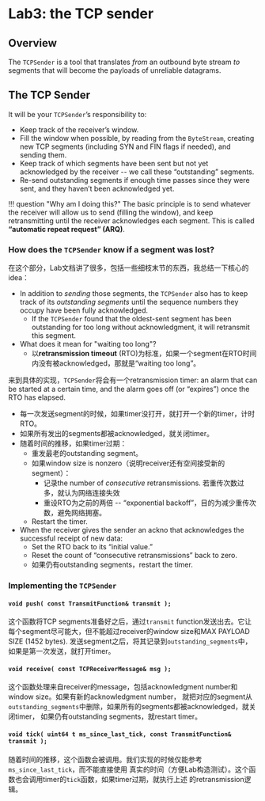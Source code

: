# Lab3: the TCP sender

## Overview

The `TCPSender` is a tool that translates *from* an outbound byte stream *to* segments that will become the payloads of unreliable datagrams.

## The TCP Sender

It will be your `TCPSender`’s responsibility to:

* Keep track of the receiver’s window.
* Fill the window when possible, by reading from the `ByteStream`, creating new TCP segments (including SYN and FIN flags if needed), and sending them.
* Keep track of which segments have been sent but not yet acknowledged by the receiver -- we call these “outstanding” segments.
* Re-send outstanding segments if enough time passes since they were sent, and they haven’t been acknowledged yet.

!!! question "Why am I doing this?"
    The basic principle is to send whatever the receiver will allow us to send (filling the window), and keep retransmitting until the receiver acknowledges each segment. This is called **“automatic repeat request” (ARQ)**.

### How does the `TCPSender` know if a segment was lost?

在这个部分，Lab文档讲了很多，包括一些细枝末节的东西，我总结一下核心的idea：

* In addition to *sending* those segments, the `TCPSender` also has to keep track of its *outstanding* *segments* until the sequence numbers they occupy have been fully acknowledged.
    * If the `TCPSender` found that the oldest-sent segment has been outstanding for too long without acknowledgment, it will retransmit this segment.
* What does it mean for "waiting too long"? 
    * 以**retransmission timeout** (RTO)为标准，如果一个segment在RTO时间内没有被acknowledged，那就是“waiting too long”。

来到具体的实现，`TCPSender`将会有一个retransmission timer: an alarm that can be started at a certain time, and the alarm goes off (or “expires”) once the RTO has elapsed.

* 每一次发送segment的时候，如果timer没打开，就打开一个新的timer，计时RTO。
* 如果所有发出的segments都被acknowledged，就关闭timer。
* 随着时间的推移，如果timer过期：
    * 重发最老的outstanding segment。
    * 如果window size is nonzero（说明receiver还有空间接受新的segment）：
        * 记录the number of *consecutive* retransmissions. 若重传次数过多，就认为网络连接失效
        * 重设RTO为之前的两倍 -- “exponential backoff”，目的为减少重传次数，避免网络拥塞。
    * Restart the timer.
* When the receiver gives the sender an ackno that acknowledges the successful receipt of new data:
    * Set the RTO back to its “initial value.”
    * Reset the count of “consecutive retransmissions” back to zero.
    * 如果仍有outstanding segments，restart the timer.

### Implementing the `TCPSender`

#### `void push( const TransmitFunction& transmit );`

这个函数将TCP segments准备好之后，通过`transmit` function发送出去。它让每个segment尽可能大，但不能超过receiver的window size和MAX PAYLOAD SIZE (1452 bytes). 发送segment之后，将其记录到`outstanding_segments`中，
如果是第一次发送，就打开timer。

#### `void receive( const TCPReceiverMessage& msg );`

这个函数处理来自receiver的message，包括acknowledgment number和window size。如果有新的acknowledgment number，
就把对应的segment从`outstanding_segments`中删除，如果所有的segments都被acknowledged，就关闭timer，
如果仍有outstanding segments，就restart timer。

#### `void tick( uint64 t ms_since_last_tick, const TransmitFunction& transmit );`

随着时间的推移，这个函数会被调用。我们实现的时候仅能参考`ms_since_last_tick`，而不能直接使用
真实的时间（方便Lab构造测试）。这个函数也会调用timer的`tick`函数，如果timer过期，就执行上述
的retransmission逻辑。